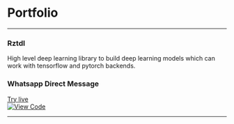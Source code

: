 # Portfolio
---

### Rztdl
High level deep learning library to build deep learning models which can work with tensorflow and pytorch backends.

### Whatsapp Direct Message
[Try live](https://himaprasoonpt.github.io/whatsapp-direct-message/) <br>
[![View Code](https://img.shields.io/badge/GitHub-View_on_GitHub-blue?logo=GitHub)](https://github.com/sajankedia/fraud_detection)



---



